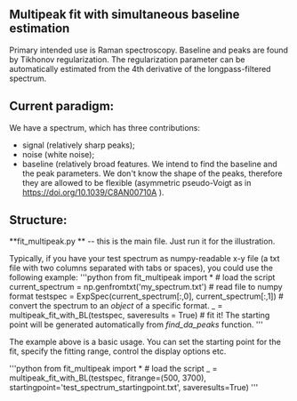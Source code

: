 ﻿
## Multipeak fit with simultaneous baseline estimation

Primary intended use is Raman spectroscopy. Baseline and peaks are found by Tikhonov regularization.
The regularization parameter can be automatically estimated from the 4th derivative of the longpass-filtered spectrum.

## Current paradigm:
We have a spectrum, which has three contributions:
* signal (relatively sharp peaks);
* noise (white noise);
* baseline (relatively broad features.
We intend to find the baseline and the peak parameters. We don't know the shape of the peaks, therefore they are allowed to be flexible (asymmetric pseudo-Voigt as in https://doi.org/10.1039/C8AN00710A ).



## Structure:
**fit_multipeak.py ** -- this is the main file. Just run it for the illustration.

Typically, if you have your test spectrum as numpy-readable x-y file (a txt file with two columns separated with tabs or spaces), you could use the following example:
'''python
from fit_multipeak import * # load the script
current_spectrum = np.genfromtxt('my_spectrum.txt') # read file to numpy format
testspec = ExpSpec(current_spectrum[:,0], current_spectrum[:,1]) # convert the spectrum to an *object* of a specific format.
_ = multipeak_fit_with_BL(testspec, saveresults = True) # fit it! The starting point will be generated automatically from *find_da_peaks* function.
'''

The example above is a basic usage. You can set the starting point for the fit, specify the fitting range, control the display options etc.



'''python
from fit_multipeak import * # load the script
_ = multipeak_fit_with_BL(testspec, fitrange=(500, 3700), startingpoint='test_spectrum_startingpoint.txt', saveresults=True)
'''